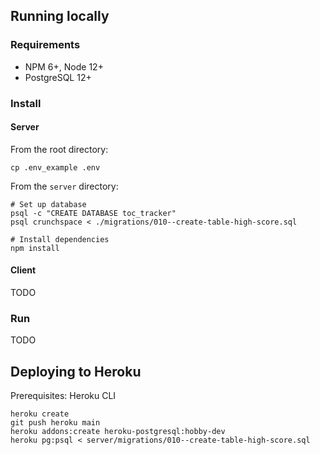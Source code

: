 ## Running locally

### Requirements

- NPM 6+, Node 12+
- PostgreSQL 12+

### Install

#### Server

From the root directory:
```
cp .env_example .env
```

From the `server` directory:
```
# Set up database
psql -c "CREATE DATABASE toc_tracker"
psql crunchspace < ./migrations/010--create-table-high-score.sql

# Install dependencies
npm install
```

#### Client

TODO

### Run

TODO

## Deploying to Heroku
Prerequisites: Heroku CLI

```
heroku create
git push heroku main
heroku addons:create heroku-postgresql:hobby-dev
heroku pg:psql < server/migrations/010--create-table-high-score.sql
```
